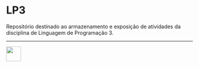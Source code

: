 # LP3

Repositório destinado ao armazenamento e exposição de atividades da disciplina de Linguagem de Programação 3.

----

<div>

<img align="center" width="40" src="https://cdn.jsdelivr.net/gh/devicons/devicon/icons/csharp/csharp-plain.svg" />
          
</div>
